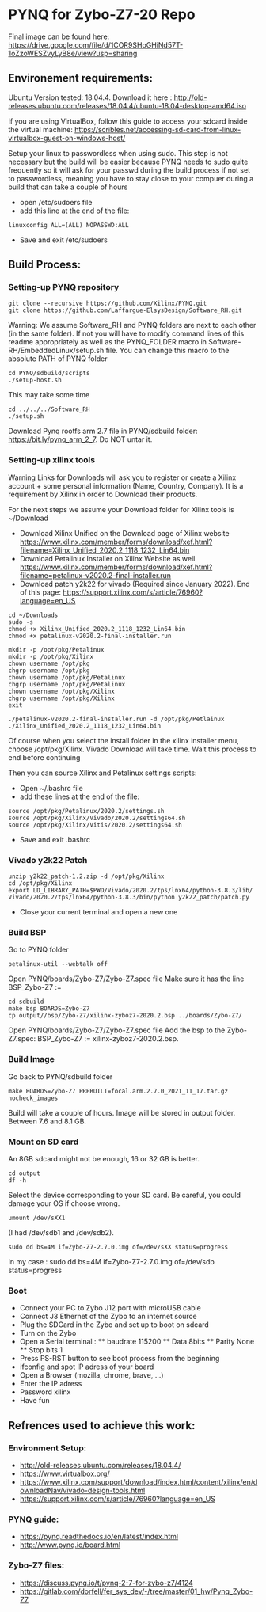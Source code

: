 # PYNQ for Zybo-Z7-20 Repo

Final image can be found here: https://drive.google.com/file/d/1COR9SHoGHiNd57T-1oZzoWESZvyLyB8e/view?usp=sharing

## Environement requirements: 
Ubuntu Version tested: 18.04.4. Download it here : http://old-releases.ubuntu.com/releases/18.04.4/ubuntu-18.04-desktop-amd64.iso

If you are using VirtualBox, follow this guide to access your sdcard inside the virtual machine: https://scribles.net/accessing-sd-card-from-linux-virtualbox-guest-on-windows-host/

Setup your linux to passwordless when using sudo. This step is not necessary but the build will be easier because PYNQ needs to sudo quite frequently so it will ask for your passwd during the build process if not set to passwordless, meaning you have to stay close to your compuer during a build that can take a couple of hours

* open /etc/sudoers file
* add this line at the end of the file:
```
linuxconfig ALL=(ALL) NOPASSWD:ALL
```
* Save and exit /etc/sudoers

## Build Process:

### Setting-up PYNQ repository

```
git clone --recursive https://github.com/Xilinx/PYNQ.git
git clone https://github.com/Laffargue-ElsysDesign/Software_RH.git
```
Warning: We assume Software_RH and PYNQ folders are next to each other (in the same folder). If not you will have to modify command lines of this readme appropriately as well as the PYNQ_FOLDER macro in Software-RH/EmbeddedLinux/setup.sh file. You can change this macro to the absolute PATH of PYNQ folder
```
cd PYNQ/sdbuild/scripts
./setup-host.sh 
```
This may take some time
```
cd ../../../Software_RH
./setup.sh
```
Download Pynq rootfs arm 2.7 file in PYNQ/sdbuild folder: https://bit.ly/pynq_arm_2_7. Do NOT untar it.

### Setting-up xilinx tools

Warning Links for Downloads will ask you to register or create a Xilinx account + some personal information (Name, Country, Company). It is a requirement by Xilinx in order to Download their products.

For the next steps we assume your Download folder for Xilinx tools is ~/Download
* Download Xilinx Unified on the Download page of Xilinx website https://www.xilinx.com/member/forms/download/xef.html?filename=Xilinx_Unified_2020.2_1118_1232_Lin64.bin
* Download Petalinux Installer on Xilinx Website as well https://www.xilinx.com/member/forms/download/xef.html?filename=petalinux-v2020.2-final-installer.run
* Download patch y2k22 for vivado (Required since January 2022). End of this page: https://support.xilinx.com/s/article/76960?language=en_US
```
cd ~/Downloads
sudo -s
chmod +x Xilinx_Unified_2020.2_1118_1232_Lin64.bin
chmod +x petalinux-v2020.2-final-installer.run

mkdir -p /opt/pkg/Petalinux
mkdir -p /opt/pkg/Xilinx
chown username /opt/pkg
chgrp username /opt/pkg
chown username /opt/pkg/Petalinux
chgrp username /opt/pkg/Petalinux
chown username /opt/pkg/Xilinx
chgrp username /opt/pkg/Xilinx
exit

./petalinux-v2020.2-final-installer.run -d /opt/pkg/Petlainux
./Xilinx_Unified_2020.2_1118_1232_Lin64.bin
```
Of course when you select the install folder in the xilinx installer menu, choose /opt/pkg/Xilinx. Vivado Download will take time. Wait this process to end before continuing

Then you can source Xilinx and Petalinux settings scripts: 

* Open ~/.bashrc file
* add these lines at the end of the file:
```
source /opt/pkg/Petalinux/2020.2/settings.sh
source /opt/pkg/Xilinx/Vivado/2020.2/settings64.sh
source /opt/pkg/Xilinx/Vitis/2020.2/settings64.sh
```
* Save and exit .bashrc

### Vivado y2k22 Patch
```
unzip y2k22_patch-1.2.zip -d /opt/pkg/Xilinx
cd /opt/pkg/Xilinx
export LD_LIBRARY_PATH=$PWD/Vivado/2020.2/tps/lnx64/python-3.8.3/lib/
Vivado/2020.2/tps/lnx64/python-3.8.3/bin/python y2k22_patch/patch.py
```
* Close your current terminal and open a new one

### Build BSP

Go to PYNQ folder
```
petalinux-util --webtalk off
```
Open PYNQ/boards/Zybo-Z7/Zybo-Z7.spec file
Make sure it has the line BSP_Zybo-Z7 :=
```
cd sdbuild
make bsp BOARDS=Zybo-Z7
cp output//bsp/Zybo-Z7/xilinx-zyboz7-2020.2.bsp ../boards/Zybo-Z7/
```
Open PYNQ/boards/Zybo-Z7/Zybo-Z7.spec file
Add the bsp to the Zybo-Z7.spec: BSP_Zybo-Z7 := xilinx-zyboz7-2020.2.bsp.

### Build Image

Go back to PYNQ/sdbuild folder
```
make BOARDS=Zybo-Z7 PREBUILT=focal.arm.2.7.0_2021_11_17.tar.gz nocheck_images
```
Build will take a couple of hours. Image will be stored in output folder. Between 7.6 and 8.1 GB.
### Mount on SD card 
An 8GB sdcard might not be enough, 16 or 32 GB is better.
```
cd output
df -h
```
Select the device corresponding to your SD card. Be careful, you could damage your OS if choose wrong.
```
umount /dev/sXX1
```
(I had /dev/sdb1 and /dev/sdb2).
```
sudo dd bs=4M if=Zybo-Z7-2.7.0.img of=/dev/sXX status=progress
```
In my case : sudo dd bs=4M if=Zybo-Z7-2.7.0.img of=/dev/sdb status=progress

### Boot

* Connect your PC to Zybo J12 port with microUSB cable
* Connect J3 Ethernet of the Zybo to an internet source
* Plug the SDCard in the Zybo and set up to boot on sdcard
* Turn on the Zybo
* Open a Serial terminal : 
** baudrate 115200
** Data 8bits
** Parity None
** Stop bits 1
* Press PS-RST button to see boot process from the beginning 
* ifconfig and spot IP adress of your board
* Open a Browser (mozilla, chrome, brave, ...)
* Enter the IP adress
* Password xilinx
* Have fun

## Refrences used to achieve this work: 

### Environment Setup:
* http://old-releases.ubuntu.com/releases/18.04.4/
* https://www.virtualbox.org/
* https://www.xilinx.com/support/download/index.html/content/xilinx/en/downloadNav/vivado-design-tools.html
* https://support.xilinx.com/s/article/76960?language=en_US

### PYNQ guide: 
* https://pynq.readthedocs.io/en/latest/index.html
* http://www.pynq.io/board.html

### Zybo-Z7 files: 
* https://discuss.pynq.io/t/pynq-2-7-for-zybo-z7/4124
* https://gitlab.com/dorfell/fer_sys_dev/-/tree/master/01_hw/Pynq_Zybo-Z7

